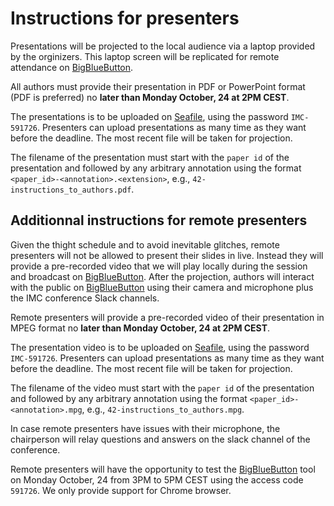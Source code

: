# Instructions for presenters

Presentations will be projected to the local audience via a laptop provided by the orginizers. This laptop screen will be replicated for remote attendance on [BigBlueButton](https://bbb.unistra.fr/b/pas-cvz-7gm-czq).

All authors must provide their presentation in PDF or PowerPoint format (PDF is preferred) no **later than Monday October, 24 at 2PM CEST**.

The presentations is to be uploaded on [Seafile](https://seafile.unistra.fr/u/d/512fd5bafbde41619d13/), using the password `IMC-591726`. Presenters can upload presentations as many time as they want before the deadline. The most recent file will be taken for projection.

The filename of the presentation must start with the `paper id` of the presentation and followed by any arbitrary annotation using the format `<paper_id>-<annotation>.<extension>`, e.g., `42-instructions_to_authors.pdf`.

## Additionnal instructions for remote presenters

Given the thight schedule and to avoid inevitable glitches, remote presenters will not be allowed to present their slides in live. Instead they will provide a pre-recorded video that we will play locally during the session and broadcast on [BigBlueButton](https://bbb.unistra.fr/b/pas-cvz-7gm-czq). After the projection, authors will interact with the public on [BigBlueButton](https://bbb.unistra.fr/b/pas-cvz-7gm-czq) using their camera and microphone plus the IMC conference Slack channels.

Remote presenters will provide a pre-recorded video of their presentation in MPEG format no **later than Monday October, 24 at 2PM CEST**.

The presentation video is to be uploaded on [Seafile](https://seafile.unistra.fr/u/d/512fd5bafbde41619d13/), using the password `IMC-591726`. Presenters can upload presentations as many time as they want before the deadline. The most recent file will be taken for projection.

The filename of the video must start with the `paper id` of the presentation and followed by any arbitrary annotation using the format `<paper_id>-<annotation>.mpg`, e.g., `42-instructions_to_authors.mpg`.

In case remote presenters have issues with their microphone, the chairperson will relay questions and answers on the slack channel of the conference.

Remote presenters will have the opportunity to test the [BigBlueButton](https://bbb.unistra.fr/b/pas-cvz-7gm-czq) tool on Monday October, 24 from 3PM to 5PM CEST using the access code `591726`. We only provide support for Chrome browser.
